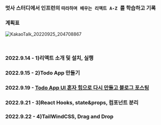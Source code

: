 ### 멋사 스터디에서 인프런의 `따라하며 배우는 리액트 A-Z `를 학습하고 기록

### 계획표
![KakaoTalk_20220925_204708867](https://user-images.githubusercontent.com/101965666/192220691-3a4c5efe-b65f-429f-ac46-a724fa20cd90.png)

<br>

### 2022.9.14 - 1)리액트 소개 및 설치, 실행
### 2022.9.15 - 2)Todo App 만들기
### 2022.9.19 - <a href='https://velog.io/@hamham/%EB%A6%AC%EC%95%A1%ED%8A%B8%EB%A1%9C-%EA%B0%84%EB%8B%A8%ED%95%9C-%ED%88%AC%EB%91%90%EC%95%B1%EC%9D%84-%EB%A7%8C%EB%93%A4%EC%96%B4%EB%B3%B4%EC%9E%90'>Todo App UI 혼자 힘으로 다시 만들고 블로그 포스팅</a>
### 2022.9.21 - 3)React Hooks, state&props, 컴포넌트 분리
### 2022.9.22 - 4)TailWindCSS, Drag and Drop
